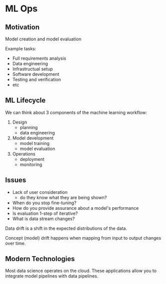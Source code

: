 # ML Ops

## Motivation

Model creation and model evaluation

Example tasks:
- Full requirements analysis
- Data engineering
- Infrastructual setup
- Software development
- Testing and verification
- etc

## ML Lifecycle

We can think about 3 components of the machine learning workflow:
1. Design
    - planning
    - data engineering
2. Model development
    - model training
    - model evaluation
3. Operations
    - deployment
    - monitoring

## Issues

- Lack of user consideration
    - do they know what they are being shown?
- When do you stop fine-tuning?
- How do you provide assurance about a model's performance
- Is evaluation 1-step of iterative?
- What is data stream changes?

Data drift is a shift in the expected distributions of the data. 

Concept (model) drift happens when mapping from input to output changes over time.  

## Modern Technologies

Most data science operates on the cloud. These applications allow you to integrate model pipelines with data pipelines. 